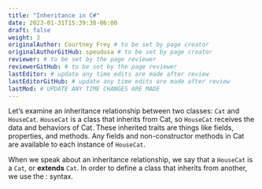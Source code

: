```yaml
---
title: "Inheritance in C#"
date: 2023-01-31T15:39:38-06:00
draft: false
weight: 3
originalAuthor: Courtney Frey # to be set by page creator
originalAuthorGitHub: speudusa # to be set by page creator
reviewer: # to be set by the page reviewer
reviewerGitHub: # to be set by the page reviewer
lastEditor: # update any time edits are made after review
lastEditorGitHub: # update any time edits are made after review
lastMod: # UPDATE ANY TIME CHANGES ARE MADE
---
```


Let’s examine an inheritance relationship between two classes: `Cat` and `HouseCat`. `HouseCat` is a class that inherits from Cat, so `HouseCat` receives the data and behaviors of Cat. These inherited traits are things like fields, properties, and methods. Any fields and non-constructor methods in Cat are available to each instance of `HouseCat`.

When we speak about an inheritance relationship, we say that a `HouseCat` is a `Cat`, or **extends** `Cat`. In order to define a class that inherits from another, we use the : syntax.